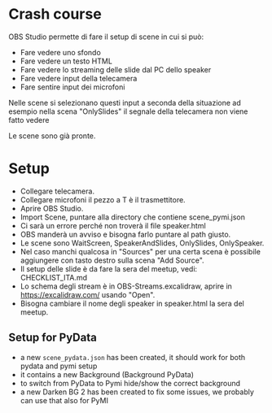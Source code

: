 # Crash course
OBS Studio permette di fare il setup di scene in cui si può:
* Fare vedere uno sfondo
* Fare vedere un testo HTML
* Fare vedere lo streaming delle slide dal PC dello speaker
* Fare vedere input della telecamera
* Fare sentire input dei microfoni

Nelle scene si selezionano questi input a seconda della situazione
ad esempio nella scena "OnlySlides" il segnale della telecamera
non viene fatto vedere

Le scene sono già pronte.

# Setup

* Collegare telecamera.
* Collegare microfoni il pezzo a T è il trasmettitore.
* Aprire OBS Studio.
* Import Scene, puntare alla directory che contiene scene_pymi.json
* Ci sarà un errore perché non troverà il file speaker.html
* OBS manderà un avviso e bisogna farlo puntare al path giusto.
* Le scene sono WaitScreen, SpeakerAndSlides, OnlySlides, OnlySpeaker.
* Nel caso manchi qualcosa in "Sources" per una certa scena è possibile aggiungere con tasto destro sulla scena "Add Source".
* Il setup delle slide è da fare la sera del meetup, vedi: CHECKLIST_ITA.md
* Lo schema degli stream è in OBS-Streams.excalidraw, aprire in https://excalidraw.com/ usando "Open".
* Bisogna cambiare il nome degli speaker in speaker.html la sera del meetup.

## Setup for PyData

* a new `scene_pydata.json` has been created, it should work for both pydata and pymi setup
* it contains a new Background (Background PyData)
* to switch from PyData to Pymi hide/show the correct background
* a new Darken BG 2 has been created to fix some issues, we probably can use that also for PyMI